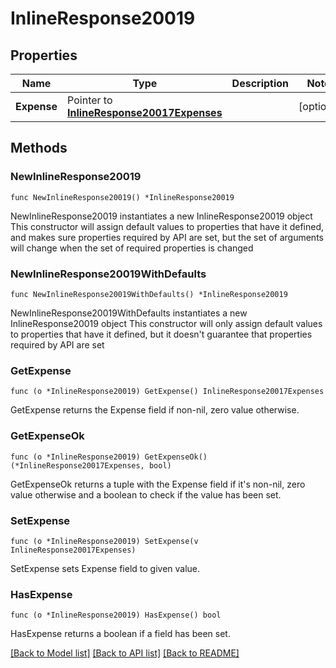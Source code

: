 # InlineResponse20019

## Properties

Name | Type | Description | Notes
------------ | ------------- | ------------- | -------------
**Expense** | Pointer to [**InlineResponse20017Expenses**](InlineResponse20017Expenses.md) |  | [optional] 

## Methods

### NewInlineResponse20019

`func NewInlineResponse20019() *InlineResponse20019`

NewInlineResponse20019 instantiates a new InlineResponse20019 object
This constructor will assign default values to properties that have it defined,
and makes sure properties required by API are set, but the set of arguments
will change when the set of required properties is changed

### NewInlineResponse20019WithDefaults

`func NewInlineResponse20019WithDefaults() *InlineResponse20019`

NewInlineResponse20019WithDefaults instantiates a new InlineResponse20019 object
This constructor will only assign default values to properties that have it defined,
but it doesn't guarantee that properties required by API are set

### GetExpense

`func (o *InlineResponse20019) GetExpense() InlineResponse20017Expenses`

GetExpense returns the Expense field if non-nil, zero value otherwise.

### GetExpenseOk

`func (o *InlineResponse20019) GetExpenseOk() (*InlineResponse20017Expenses, bool)`

GetExpenseOk returns a tuple with the Expense field if it's non-nil, zero value otherwise
and a boolean to check if the value has been set.

### SetExpense

`func (o *InlineResponse20019) SetExpense(v InlineResponse20017Expenses)`

SetExpense sets Expense field to given value.

### HasExpense

`func (o *InlineResponse20019) HasExpense() bool`

HasExpense returns a boolean if a field has been set.


[[Back to Model list]](../README.md#documentation-for-models) [[Back to API list]](../README.md#documentation-for-api-endpoints) [[Back to README]](../README.md)


